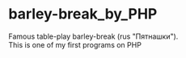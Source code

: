 # barley-break_by_PHP
Famous table-play barley-break (rus "Пятнашки").<br/>
This is one of my first programs on PHP

